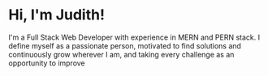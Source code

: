 # Hi, I'm Judith!

I'm a Full Stack Web Developer with experience in MERN and PERN stack. I define myself as a passionate person, motivated to find solutions and continuously grow wherever I am, and taking every challenge as an opportunity to improve
